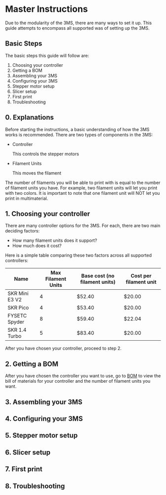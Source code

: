 # Master Instructions

Due to the modularity of the 3MS, there are many ways to set it up. This guide attempts to encompass all supported was of setting up the 3MS.

## Basic Steps

The basic steps this guide will follow are:

1. Choosing your controller
2. Getting a BOM
3. Assembling your 3MS
4. Configuring your 3MS
5. Stepper motor setup
6. Slicer setup
7. First print
8. Troubleshooting

## 0. Explanations

Before starting the instructions, a basic understanding of how the 3MS works is recommended. There are two types of components in the 3MS:

- Controller

    This controls the stepper motors

- Filament Units

    This moves the filament

The number of filaments you will be able to print with is equal to the number of filament units you have. For example, two filament units will let you print with two colors. It is important to note that one filament unit will NOT let you print in multimaterial.

## 1. Choosing your controller

There are many controller options for the 3MS. For each, there are two main deciding factors:

- How many filament units does it support?
- How much does it cost?

Here is a simple table comparing these two factors across all supported controllers:

| Name | Max Filament Units | Base cost (no filament units) | Cost per filament unit |
| - | - | - | - |
| SKR Mini E3 V2 | 4 | $52.40 | $20.00 |
| SKR Pico | 4 | $53.40 | $20.00 |
| FYSETC Spyder | 8 | $59.40 | $22.04 |
| SKR 1.4 Turbo | 5 | $83.40 | $20.00 |

After you have chosen your controller, proceed to step 2.

## 2. Getting a BOM

After you have chosen the controller you want to use, go to [BOM](bom.md) to view the bill of materials for your controller and the number of filament units you want.

## 3. Assembling your 3MS

## 4. Configuring your 3MS

## 5. Stepper motor setup

## 6. Slicer setup

## 7. First print

## 8. Troubleshooting